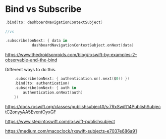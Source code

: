 # Bind vs Subscribe

```swift
.bind(to: dashboardNavigationContextSubject)
            
//vs
            
.subscribe(onNext: { data in
            dashboardNavigationContextSubject.onNext(data)
```


https://www.thedroidsonroids.com/blog/rxswift-by-examples-2-observable-and-the-bind

Different ways to do this.
```swift
	.subscribe(onNext: { authentication.on(.next($0)) })
    .bind(to: authentication)
	.subscribe(onNext: { auth in
		authentication.onNext(auth)
	})
```



https://docs.rxswift.org/classes/publishsubject#/s:7RxSwift14PublishSubjectC2onyyAA5EventOyxGF

https://www.stepintoswift.com/rxswift-publishsubject

https://medium.com/macoclock/rxswift-subjects-e7037e686a91